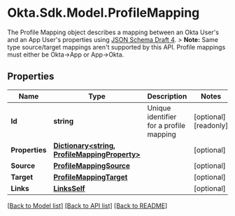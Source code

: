 # Okta.Sdk.Model.ProfileMapping
The Profile Mapping object describes a mapping between an Okta User's and an App User's properties using [JSON Schema Draft 4](https://datatracker.ietf.org/doc/html/draft-zyp-json-schema-04).  > **Note:** Same type source/target mappings aren't supported by this API. Profile mappings must either be Okta->App or App->Okta.

## Properties

Name | Type | Description | Notes
------------ | ------------- | ------------- | -------------
**Id** | **string** | Unique identifier for a profile mapping | [optional] [readonly] 
**Properties** | [**Dictionary&lt;string, ProfileMappingProperty&gt;**](ProfileMappingProperty.md) |  | [optional] 
**Source** | [**ProfileMappingSource**](ProfileMappingSource.md) |  | [optional] 
**Target** | [**ProfileMappingTarget**](ProfileMappingTarget.md) |  | [optional] 
**Links** | [**LinksSelf**](LinksSelf.md) |  | [optional] 

[[Back to Model list]](../README.md#documentation-for-models) [[Back to API list]](../README.md#documentation-for-api-endpoints) [[Back to README]](../README.md)

